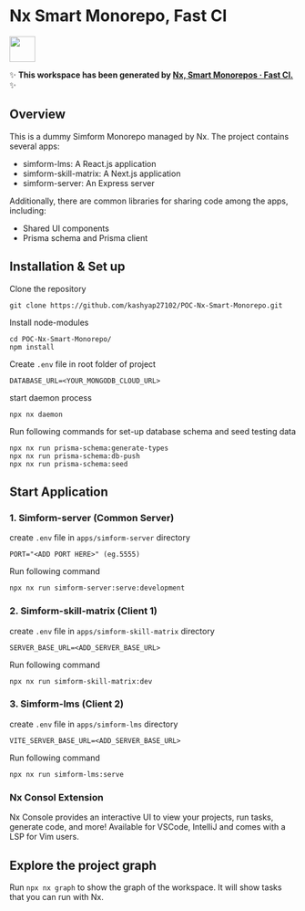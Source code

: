 # Nx Smart Monorepo, Fast CI

<a alt="Nx logo" href="https://nx.dev" target="_blank" rel="noreferrer"><img src="https://raw.githubusercontent.com/nrwl/nx/master/images/nx-logo.png" width="45"></a>

✨ **This workspace has been generated by [Nx, Smart Monorepos · Fast CI.](https://nx.dev)** ✨

## Overview

This is a dummy Simform Monorepo managed by Nx. The project contains several apps:

- simform-lms: A React.js application
- simform-skill-matrix: A Next.js application
- simform-server: An Express server

Additionally, there are common libraries for sharing code among the apps, including:

- Shared UI components
- Prisma schema and Prisma client

## Installation & Set up

Clone the repository

```
git clone https://github.com/kashyap27102/POC-Nx-Smart-Monorepo.git
```

Install node-modules

```
cd POC-Nx-Smart-Monorepo/
npm install
```

Create `.env` file in root folder of project

```
DATABASE_URL=<YOUR_MONGODB_CLOUD_URL>
```

start daemon process

```
npx nx daemon
```

Run following commands for set-up database schema and seed testing data

```
npx nx run prisma-schema:generate-types
npx nx run prisma-schema:db-push
npx nx run prisma-schema:seed
```

## Start Application

### 1. Simform-server (Common Server)

create `.env` file in `apps/simform-server` directory

```
PORT="<ADD PORT HERE>" (eg.5555)
```

Run following command

```
npx nx run simform-server:serve:development
```

### 2. Simform-skill-matrix (Client 1)

create `.env` file in `apps/simform-skill-matrix` directory

```
SERVER_BASE_URL=<ADD_SERVER_BASE_URL>
```

Run following command

```
npx nx run simform-skill-matrix:dev
```

### 3. Simform-lms (Client 2)

create `.env` file in `apps/simform-lms` directory

```
VITE_SERVER_BASE_URL=<ADD_SERVER_BASE_URL>
```

Run following command

```
npx nx run simform-lms:serve
```

### Nx Consol Extension

Nx Console provides an interactive UI to view your projects, run tasks, generate code, and more! Available for VSCode, IntelliJ and comes with a LSP for Vim users.

## Explore the project graph

Run `npx nx graph` to show the graph of the workspace.
It will show tasks that you can run with Nx.
